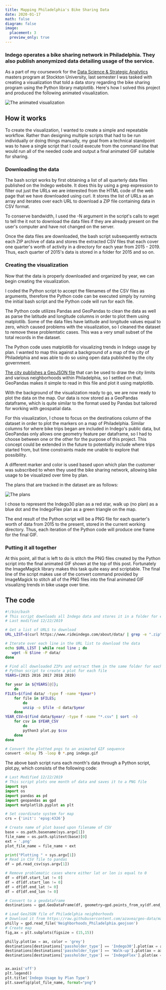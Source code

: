 ```yaml
---
title: Mapping Philadelphia's Bike Sharing Data
date: 2020-01-17
math: false
diagram: false
image:
  placement: 3
  preview_only: true
---
```


### Indego operates a bike sharing network in Philadelphia. They also publish anonymized data detailing usage of the service.

As a part of my coursework for the [Data Science & Strategic Analytics](https://stockton.edu/graduate/data-science_strategic-analytics.html) masters program at Stockton University, last semester I was tasked with creating a visualization that told a data story regarding the bike sharing program using the Python library matplotlib. Here's how I solved this project and produced the following animated visualization.

![The animated visualization](/img/indego.gif)

## How it works
To create the visualization, I wanted to create a simple and repeatable workflow. Rather than designing multiple scripts that had to be run individually or doing things manually, my goal from a technical standpoint was to have a single script that I could execute from the command line that would run all of the needed code and output a final animated GIF suitable for sharing.

### Downloading the data
The bash script works by first obtaining a list of all quarterly data files published on the Indego website. It does this by using a grep expression to filter out just the URLs we are interested from the HTML code of the web page that we have downloaded using curl. It stores the list of URLs as an array and iterates over each URL to download a ZIP file containing data in CSV format. 

To conserve bandwidth, I used the -N argument in the script's calls to wget to tell the it not to download the data files if they are already present on the user's computer and have not changed on the server.

Once the data files are downloaded, the bash script subsequently extracts each ZIP archive of data and stores the extracted CSV files that each cover one quarter's worth of activity in a directory for each year from 2015 - 2019. Thus, each quarter of 2015's data is stored in a folder for 2015 and so on.

### Creating the visualization
Now that the data is properly downloaded and organized by year, we can begin creating the visualization.

I coded the Python script to accept the filenames of the CSV files as arguments, therefore the Python code can be executed simply by running the initial bash script and the Python code will run for each file.

The Python code utilizes Pandas and GeoPandas to clean the data as well as parse the latitude and longitude columns in order to plot them using matplotlib. Some of the data files have latitude and longitude values equal to zero, which caused problems with the visualization, so I cleaned the dataset to remove these problemtatic cases. This was a very small subset of the total records in the dataset.

The Python code uses matplotlib for visualizing trends in Indego usage by plan. I wanted to map this against a background of a map of the city of Philadelphia and was able to do so using open data published by the city government.

[The city publishes a GeoJSON file](https://raw.githubusercontent.com/azavea/geo-data/master/Neighborhoods_Philadelphia/Neighborhoods_Philadelphia.geojson) that can be used to draw the city limits and various neighborhoods within Philadelphia, so I settled on that. GeoPandas makes it simple to read in this file and plot it using matplotlib.

With the background of the visualization ready to go, we are now ready to plot the data on the map. Our data is now stored as a GeoPandas dataframe, which is quite similar to the format used by Pandas but tailored for working with geospatial data. 

For this visualization, I chose to focus on the destinations column of the dataset in order to plot the markers on a map of Philadelphia. Similar columns for where bike trips began are included in Indego's public data, but GeoPandas only allows one geometry feature per dataframe, so I had to choose between one or the other for the purpose of this project. This concept could be extended in the future to potentially include where trips started from, but time constraints made me unable to explore that possibility.

 A different marker and color is used based upon which plan the customer was subscribed to when they used the bike sharing network, allowing bike usage to be visualized over time by plan.

The plans that are tracked in the dataset are as follows:

![The plans](/img/indegoplans.jpg)

I chose to represent the Indego30 plan as a red star, walk up (no plan) as a blue dot and the IndegoFlex plan as a green triangle on the map.

The end result of the Python script will be a PNG file for each quarter's worth of data from 2015 to the present, stored in the current working directory. Thus, each iteration of the Python code will produce one frame for the final GIF.

### Putting it all together
At this point, all that is left to do is stitch the PNG files created by the Python script into the final animated GIF shown at the top of this post. Fortunately the ImageMagick library makes this task quite easy and scriptable. The final line of the script makes use of the convert command provided by ImageMagick to stitch all of the PNG files into the final animated GIF visualizng trends in bike usage over time.

## The code

```bash
#!/bin/bash
# This script downloads all Indego data and stores it in a folder for each year
# Last modified 12/22/2019

# Get a list of URLS to download
URL_LIST=$(curl https://www.rideindego.com/about/data/ | grep -e ".zip" | grep -Eoi '<a [^>]+>' | grep -Eo 'href="[^\"]+"' | grep -e "uploads" | tr -d '"' | cut -c 6-)

# Iterate over each line in the URL list to download the data
echo $URL_LIST | while read line ; do
   wget -N $line -P data/
done

# Find all downloaded ZIPs and extract them in the same folder for each year, then run
# Python script to create a plot for each file
YEARS=(2015 2016 2017 2018 2019)

for year in ${YEARS[@]}; 
    do
FILES=$(find data/ -type f -name *$year*)
    for file in $FILES;
        do
        unzip -o $file -d data/$year
    done
YEAR_CSV=$(find data/$year/ -type f -name "*.csv" | sort -n)
    for csv in $YEAR_CSV
        do
        python3 plot.py $csv
    done
done

# Convert the plotted pngs to an animated GIF sequence
convert -delay 75 -loop 0 *.png indego.gif

```

The above bash script runs each month's data through a Python script, plot.py, which consists of the following code:

```python
# Last Modified 12/22/2019
# This script plots one month of data and saves it to a PNG file
import sys
import os
import pandas as pd
import geopandas as gpd
import matplotlib.pyplot as plt

# Set coordinate system for map
crs = {'init': 'epsg:4326'}

# Create name of plot based upon filename of CSV
base = os.path.basename(sys.argv[1])
file_name = os.path.splitext(base)[0]
ext = '.png'
plot_file_name = file_name + ext

print("Plotting " + sys.argv[1])
# Read in CSV file to pandas
df = pd.read_csv(sys.argv[1])

# Remove problematic cases where either lat or lon is equal to 0
df = df[df.start_lat != 0]
df = df[df.start_lon != 0]
df = df[df.end_lat != 0]
df = df[df.end_lon != 0]

# Convert to a geodataframe
destinations = gpd.GeoDataFrame(df, geometry=gpd.points_from_xy(df.end_lon, df.end_lat))

# Load GeoJSON file of Philadelphia neighborhoods
# Download it from https://raw.githubusercontent.com/azavea/geo-data/master/Neighborhoods_Philadelphia/Neighborhoods_Philadelphia.geojson
philly = gpd.read_file('Neighborhoods_Philadelphia.geojson')
# Create map
fig,ax = plt.subplots(figsize = (15,15))

philly.plot(ax = ax, color = 'grey')
destinations[destinations['passholder_type'] == 'Indego30'].plot(ax = ax, color = 'red', marker = "*", label = "Indego30")
destinations[destinations['passholder_type'] == 'Walk-up'].plot(ax = ax, color = 'blue', marker = "8", label = "Walk-up") 
destinations[destinations['passholder_type'] == 'IndegoFlex'].plot(ax = ax, color = 'green', marker = "^", label = "IndegoFlex")


ax.axis('off')
plt.legend()
plt.title('Indego Usage by Plan Type')
plt.savefig(plot_file_name, format="png")

```
